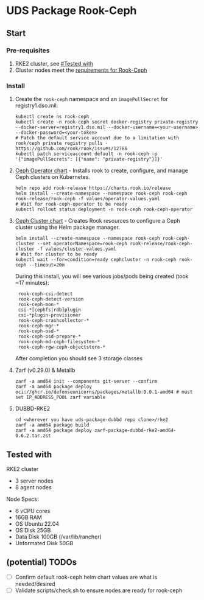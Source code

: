 # UDS Package Rook-Ceph

## Start

### Pre-requisites 
1. RKE2 cluster, see [#Tested with](#tested-with)
2. Cluster nodes meet the [requirements for Rook-Ceph](https://rook.github.io/docs/rook/v1.12/Getting-Started/Prerequisites/prerequisites/)

### Install

1. Create the `rook-ceph` namespace and an `imagePullSecret` for registry1.dso.mil:
   ```console
   kubectl create ns rook-ceph
   kubectl create -n rook-ceph secret docker-registry private-registry --docker-server=registry1.dso.mil --docker-username=<your-username> --docker-password=<your-token>
   # Patch the default service account due to a limitation with rook/ceph private registry pulls - https://github.com/rook/rook/issues/12786
   kubectl patch serviceaccount default -n rook-ceph -p '{"imagePullSecrets": [{"name": "private-registry"}]}'
   ```

1. [Ceph Operator chart](https://rook.github.io/docs/rook/v1.12/Helm-Charts/operator-chart/) - Installs rook to create, configure, and manage Ceph clusters on Kubernetes.
   ```console
   helm repo add rook-release https://charts.rook.io/release
   helm install --create-namespace --namespace rook-ceph rook-ceph rook-release/rook-ceph -f values/operator-values.yaml
   # Wait for rook-ceph-operator to be ready
   kubectl rollout status deployment -n rook-ceph rook-ceph-operator
   ```

1. [Ceph Cluster chart](https://rook.github.io/docs/rook/v1.12/Helm-Charts/ceph-cluster-chart/) - Creates Rook resources to configure a Ceph cluster using the Helm package manager.
   ```console
   helm install --create-namespace --namespace rook-ceph rook-ceph-cluster --set operatorNamespace=rook-ceph rook-release/rook-ceph-cluster -f values/cluster-values.yaml
   # Wait for cluster to be ready
   kubectl wait --for=condition=ready cephcluster -n rook-ceph rook-ceph --timeout=20m
   ```
   During this install, you will see various jobs/pods being created (took ~17 minutes):
   ```
    rook-ceph-csi-detect
    rook-ceph-detect-version
    rook-ceph-mon-*
    csi-*[cephfs|rdb]plugin
    csi-*plugin-provisioner
    rook-ceph-crashcollector-*
    rook-ceph-mgr-*
    rook-ceph-osd-*
    rook-ceph-osd-prepare-*
    rook-ceph-md-ceph-filesystem-*
    rook-ceph-rgw-ceph-objectstore-*
   ```
   After completion you should see 3 storage classes

1. Zarf (v0.29.0) & Metallb
   ```
   zarf -a amd64 init --components git-server --confirm
   zarf -a amd64 package deploy oci://ghcr.io/defenseunicorns/packages/metallb:0.0.1-amd64 # must set IP_ADDRESS_POOL zarf variable
   ```

1. DUBBD-RKE2
   ```
   cd <wherever you have uds-package-dubbd repo clone>/rke2
   zarf -a amd64 package build 
   zarf -a amd64 package deploy zarf-package-dubbd-rke2-amd64-0.6.2.tar.zst
   ```

## Tested with

RKE2 cluster 
- 3 server nodes
- 8 agent nodes
  
Node Specs:
- 6 vCPU cores
- 16GB RAM
- OS Ubuntu 22.04
- OS Disk 25GB
- Data Disk 100GB (/var/lib/rancher)
- Unformated Disk 50GB

## (potential) TODOs 

- [ ] Confirm default rook-ceph helm chart values are what is needed/desired
- [ ] Validate scripts/check.sh to ensure nodes are ready for rook-ceph